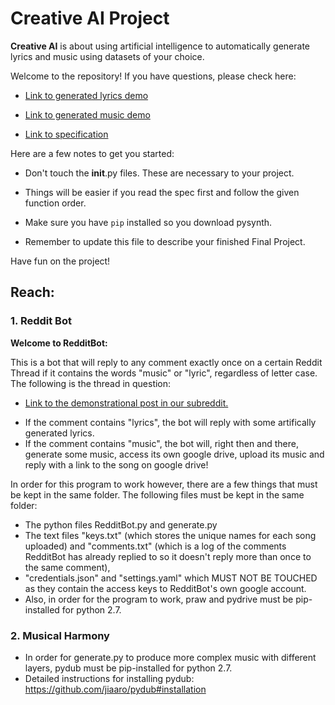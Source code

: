 # Creative AI Project

**Creative AI** is about using artificial intelligence to automatically generate lyrics and music using datasets of your choice.

Welcome to the repository! If you have questions, please check here:

- <a href="https://youtu.be/Z46LvHwgygs?list=PL2BYDiR6uDOJzYCJ7QuuQz-hWvQeYN5Nx" target="_blank">Link to generated lyrics demo</a>

- <a href="https://youtu.be/RrHrRqZ3pUM?list=PL2BYDiR6uDOJzYCJ7QuuQz-hWvQeYN5Nx" target="_blank">Link to generated music demo</a>

- <a href="https://github.com/eecs183/creative-ai/wiki" target="_blank">Link to specification</a>

Here are a few notes to get you started:

* Don't touch the __init__.py files. These are necessary to your project.

* Things will be easier if you read the spec first and follow the given function order.

* Make sure you have ```pip``` installed so you download pysynth.

* Remember to update this file to describe your finished Final Project.

Have fun on the project!
  

## Reach: 

### 1. Reddit Bot 

**Welcome to RedditBot:**  

This is a bot that will reply to any comment exactly once on a certain Reddit Thread if it contains the words
"music" or "lyric", regardless of letter case. The following is the thread in question:  
- <a href="https://www.reddit.com/r/MusicAndLyricBotPosts/comments/7i1yuw/demonstrational_post/" target="_blank">Link to the demonstrational post in our subreddit.</a>    
* If the comment contains "lyrics", the bot will reply with some artifically generated lyrics.  
* If the comment contains "music", the bot will, right then and there, generate some music, access its own
google drive, upload its music and reply with a link to the song on google drive!  
  
In order for this program to work however, there are a few things that must be kept in the same folder.
The following files must be kept in the same folder:
- The python files RedditBot.py and generate.py
- The text files "keys.txt" (which stores the unique names for each song uploaded) and "comments.txt" 
(which is a log of the comments RedditBot has already replied to so it doesn't reply more than once to
the same comment), 
- "credentials.json" and "settings.yaml" which MUST NOT
BE TOUCHED as they contain the access keys to RedditBot's own google account.
- Also, in order for the program to work, praw and pydrive must be pip-installed for python 2.7.

### 2. Musical Harmony

- In order for generate.py to produce more complex music with different layers, pydub must be pip-installed for python 2.7.
- Detailed instructions for installing pydub: https://github.com/jiaaro/pydub#installation


